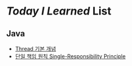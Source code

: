 # *Today I Learned* List
## Java 
- [Thread 기본 개념](https://github.com/coolLemonade/TIL/blob/main/Java/Thread%20%EA%B0%9C%EB%85%90.md#thread-%EA%B8%B0%EB%B3%B8-%EA%B0%9C%EB%85%90)
- [단일 책임 원칙 Single-Responsibility Principle](https://github.com/coolLemonade/TIL/blob/main/Java/%EB%8B%A8%EC%9D%BC%20%EC%B1%85%EC%9E%84%20%EC%9B%90%EC%B9%99%20Single-Responsibility%20Principle.md)
